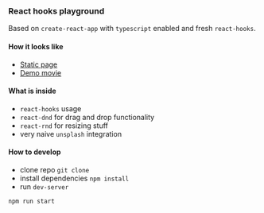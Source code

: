 ### React hooks playground

Based on `create-react-app` with `typescript` enabled and fresh `react-hooks`.

#### How it looks like
* [Static page](https://damianbaar.github.io/react-hooks-playground/)
* [Demo movie]()

#### What is inside
* `react-hooks` usage
* `react-dnd` for drag and drop functionality
* `react-rnd` for resizing stuff
* very naive `unsplash` integration

#### How to develop
* clone repo `git clone`
* install dependencies `npm install`
* run `dev-server`
```
npm run start
```